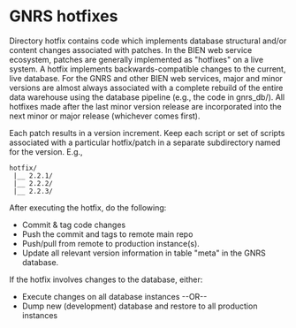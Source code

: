 # GNRS hotfixes

Directory hotfix contains code which implements database structural and/or content changes associated with patches. In the BIEN web service ecosystem, patches are generally implemented as "hotfixes" on a live system. A hotfix implements backwards-compatible changes to the current, live database. For the GNRS and other BIEN web services, major and minor versions are almost always associated with a complete rebuild of the entire data warehouse using the database pipeline (e.g., the code in gnrs_db/). All hotfixes made after the last minor version release are incorporated into the next minor or major release (whichever comes first).

Each patch results in a version increment. Keep each script or set of scripts associated with a particular hotfix/patch in a separate subdirectory named for the version. E.g., 

```
hotfix/
 |__ 2.2.1/
 |__ 2.2.2/
 |__ 2.2.3/

```
After executing the hotfix, do the following:

* Commit & tag code changes
* Push the commit and tags to remote main repo
* Push/pull from remote to production instance(s). 
* Update all relevant version information in table "meta" in the GNRS database.


If the hotfix involves changes to the database, either:  

* Execute changes on all database instances --OR--  
* Dump new (development) database and restore to all production instances
